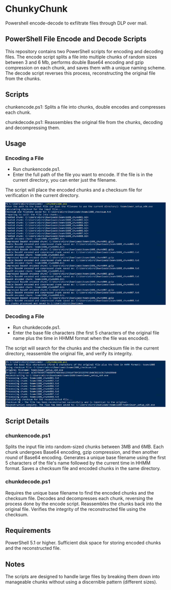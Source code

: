 # ChunkyChunk
Powershell encode-decode to exfiltrate files through DLP over mail.

## PowerShell File Encode and Decode Scripts

This repository contains two PowerShell scripts for encoding and decoding files. The encode script splits a file into multiple chunks of random sizes between 3 and 6 Mb, performs double Base64 encoding and gzip compression on each chunk, and saves them with a unique naming scheme. The decode script reverses this process, reconstructing the original file from the chunks.

## Scripts

chunkencode.ps1: Splits a file into chunks, double encodes and compresses each chunk.

chunkdecode.ps1: Reassembles the original file from the chunks, decoding and decompressing them.

## Usage

### Encoding a File
- Run chunkencode.ps1.
- Enter the full path of the file you want to encode. If the file is in the current directory, you can enter just the filename.

The script will place the encoded chunks and a checksum file for verification in the current directory.

![encoding](https://github.com/jinjirosan/ChunkyChunk/blob/main/_images/chunkencode.png)

### Decoding a File
- Run chunkdecode.ps1.
- Enter the base file characters (the first 5 characters of the original file name plus the time in HHMM format when the file was encoded).

The script will search for the chunks and the checksum file in the current directory, reassemble the original file, and verify its integrity.

![decoding](https://github.com/jinjirosan/ChunkyChunk/blob/main/_images/chunkdecode.png)

## Script Details

### chunkencode.ps1
Splits the input file into random-sized chunks between 3MB and 6MB.
Each chunk undergoes Base64 encoding, gzip compression, and then another round of Base64 encoding.
Generates a unique base filename using the first 5 characters of the file's name followed by the current time in HHMM format.
Saves a checksum file and encoded chunks in the same directory.

### chunkdecode.ps1
Requires the unique base filename to find the encoded chunks and the checksum file.
Decodes and decompresses each chunk, reversing the process done by the encode script.
Reassembles the chunks back into the original file.
Verifies the integrity of the reconstructed file using the checksum.

## Requirements

PowerShell 5.1 or higher.
Sufficient disk space for storing encoded chunks and the reconstructed file.

## Notes

The scripts are designed to handle large files by breaking them down into manageable chunks without using a discernible pattern (different sizes).
